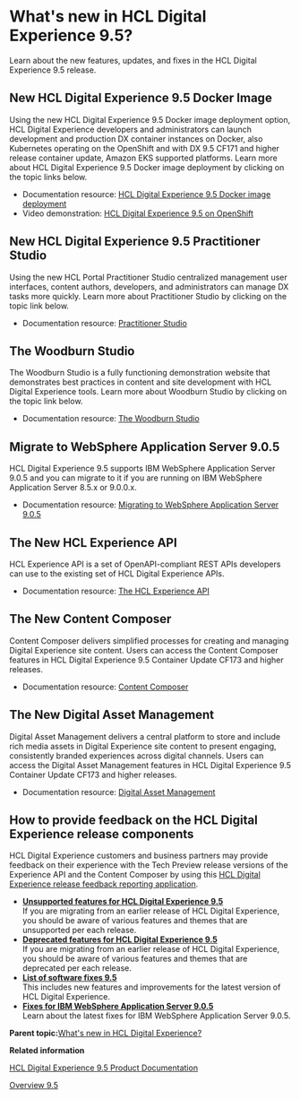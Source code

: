 # What's new in HCL Digital Experience 9.5?

Learn about the new features, updates, and fixes in the HCL Digital Experience 9.5 release.

## New HCL Digital Experience 9.5 Docker Image

Using the new HCL Digital Experience 9.5 Docker image deployment option, HCL Digital Experience developers and administrators can launch development and production DX container instances on Docker, also Kubernetes operating on the OpenShift and with DX 9.5 CF171 and higher release container update, Amazon EKS supported platforms. Learn more about HCL Digital Experience 9.5 Docker image deployment by clicking on the topic links below.

-   Documentation resource: [HCL Digital Experience 9.5 Docker image deployment](../docker/docker_overview.html)
-   Video demonstration: [HCL Digital Experience 9.5 on OpenShift](https://www.youtube.com/watch?v=Doy0oDivtVg&list=PLEjl4yzB6ckH2QJw886wkwqmSotdCLxd)

## New HCL Digital Experience 9.5 Practitioner Studio

Using the new HCL Portal Practitioner Studio centralized management user interfaces, content authors, developers, and administrators can manage DX tasks more quickly. Learn more about Practitioner Studio by clicking on the topic link below.

-   Documentation resource: [Practitioner Studio](../practitioner_studio/practitionerstudio_overview.html)

## The Woodburn Studio

The Woodburn Studio is a fully functioning demonstration website that demonstrates best practices in content and site development with HCL Digital Experience tools. Learn more about Woodburn Studio by clicking on the topic link below.

-   Documentation resource: [The Woodburn Studio](../woodburn_studio/woodburn_studio.html)

## Migrate to WebSphere Application Server 9.0.5

HCL Digital Experience 9.5 supports IBM WebSphere Application Server 9.0.5 and you can migrate to it if you are running on IBM WebSphere Application Server 8.5.x or 9.0.0.x.

-   Documentation resource: [Migrating to WebSphere Application Server 9.0.5](../was/ug_instwas95.html)

## The New HCL Experience API

HCL Experience API is a set of OpenAPI-compliant REST APIs developers can use to the existing set of HCL Digital Experience APIs.

-   Documentation resource: [The HCL Experience API](../open_api/openapi_overview.html)

## The New Content Composer

Content Composer delivers simplified processes for creating and managing Digital Experience site content. Users can access the Content Composer features in HCL Digital Experience 9.5 Container Update CF173 and higher releases.

-   Documentation resource: [Content Composer](../content_composer/cont_comp_overview.html)

## The New Digital Asset Management

Digital Asset Management delivers a central platform to store and include rich media assets in Digital Experience site content to present engaging, consistently branded experiences across digital channels. Users can access the Digital Asset Management features in HCL Digital Experience 9.5 Container Update CF173 and higher releases.

-   Documentation resource: [Digital Asset Management](../digital_asset_mgmt/digital_asset_mgmt_overview.html)

## How to provide feedback on the HCL Digital Experience release components

HCL Digital Experience customers and business partners may provide feedback on their experience with the Tech Preview release versions of the Experience API and the Content Composer by using this [HCL Digital Experience release feedback reporting application](https://hclsw.co/dx95previewfeedback).

-   **[Unsupported features for HCL Digital Experience 9.5](../reference/intr_depc95.md)**  
If you are migrating from an earlier release of HCL Digital Experience, you should be aware of various features and themes that are unsupported per each release.
-   **[Deprecated features for HCL Digital Experience 9.5](../reference/deprecated_features.md)**  
If you are migrating from an earlier release of HCL Digital Experience, you should be aware of various features and themes that are deprecated per each release. 
-   **[List of software fixes  9.5](../overview/soft_fixes95.md)**  
This includes new features and improvements for the latest version of HCL Digital Experience.
-   **[Fixes for IBM WebSphere Application Server 9.0.5](../overview/was_905.md)**  
Learn about the latest fixes for IBM WebSphere Application Server 9.0.5.

**Parent topic:**[What's new in HCL Digital Experience?](../overview/intr_new_ov.md)

**Related information**  


[HCL Digital Experience 9.5 Product Documentation](../welcome/wp95_welcome.md)

[Overview  9.5](../overview/intro_container.md)


